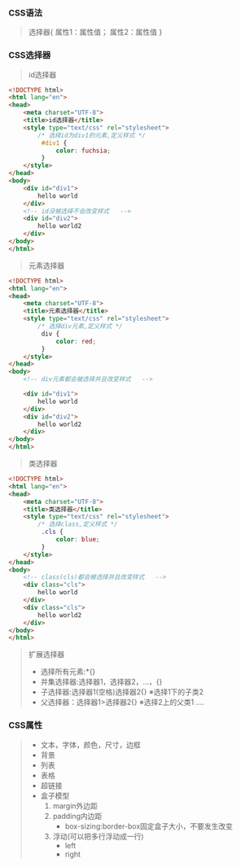 ### CSS语法
> 选择器{
		属性1：属性值；
		属性2：属性值
}

### CSS选择器
> id选择器
```html
<!DOCTYPE html>
<html lang="en">
<head>
    <meta charset="UTF-8">
    <title>id选择器</title>
    <style type="text/css" rel="stylesheet">
        /* 选择id为div1的元素,定义样式 */
         #div1 {
             color: fuchsia;
         }
    </style>
</head>
<body>
    <div id="div1">
        hello world
    </div>
    <!-- id没被选择不会改变样式   -->
    <div id="div2">
        hello world2
    </div>
</body>
</html>
```
> 元素选择器
```html
<!DOCTYPE html>
<html lang="en">
<head>
    <meta charset="UTF-8">
    <title>元素选择器</title>
    <style type="text/css" rel="stylesheet">
        /* 选择div元素,定义样式 */
         div {
             color: red;
         }
    </style>
</head>
<body>
    <!-- div元素都会被选择并且改变样式   -->

    <div id="div1">
        hello world
    </div>
    <div id="div2">
        hello world2
    </div>
</body>
</html>
```
> 类选择器
```html
<!DOCTYPE html>
<html lang="en">
<head>
    <meta charset="UTF-8">
    <title>类选择器</title>
    <style type="text/css" rel="stylesheet">
        /* 选择class,定义样式 */
         .cls {
             color: blue;
         }
    </style>
</head>
<body>
    <!-- class(cls)都会被选择并且改变样式   -->
    <div class="cls">
        hello world
    </div>
    <div class="cls">
        hello world2
    </div>
</body>
</html>
```
>扩展选择器
> - 选择所有元素:*{}
> - 并集选择器:选择器1，选择器2，...，{}
> - 子选择器:选择器1(空格)选择器2{} ※选择1下的子类2
> - 父选择器：选择器1>选择器2{} ※选择2上的父类1
> ....

### CSS属性

> - 文本，字体，颜色，尺寸，边框
> - 背景
> - 列表
> - 表格
> - 超链接
> - 盒子模型
> 	1. margin外边距
> 	2. padding内边距
> 		- box-sizing:border-box固定盒子大小，不要发生改变
> 	3. 浮动(可以把多行浮动成一行)
> 		- left
> 		- right
